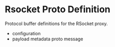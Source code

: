Rsocket Proto Definition
==========

Protocol buffer definitions for the RSocket proxy.

* configuration
* payload metadata proto message
